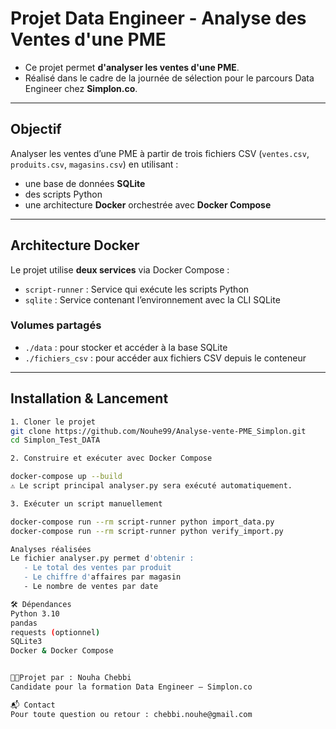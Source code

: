 #  Projet Data Engineer - Analyse des Ventes d'une PME

- Ce projet permet **d'analyser les ventes d'une PME**. 
 - Réalisé dans le cadre de la journée de sélection pour le parcours Data Engineer chez **Simplon.co**.

---

##  Objectif

Analyser les ventes d’une PME à partir de trois fichiers CSV (`ventes.csv`, `produits.csv`, `magasins.csv`) en utilisant :

- une base de données **SQLite**
- des scripts Python
- une architecture **Docker** orchestrée avec **Docker Compose**

---


##  Architecture Docker

Le projet utilise **deux services** via Docker Compose :

- `script-runner` : Service qui exécute les scripts Python
- `sqlite` : Service contenant l’environnement avec la CLI SQLite

###  Volumes partagés

- `./data` : pour stocker et accéder à la base SQLite
- `./fichiers_csv` : pour accéder aux fichiers CSV depuis le conteneur

---

##  Installation & Lancement

```bash
1. Cloner le projet
git clone https://github.com/Nouhe99/Analyse-vente-PME_Simplon.git
cd Simplon_Test_DATA

2. Construire et exécuter avec Docker Compose

docker-compose up --build
⚠️ Le script principal analyser.py sera exécuté automatiquement.

3. Exécuter un script manuellement

docker-compose run --rm script-runner python import_data.py
docker-compose run --rm script-runner python verify_import.py

Analyses réalisées
Le fichier analyser.py permet d'obtenir :
   - Le total des ventes par produit
   - Le chiffre d'affaires par magasin
   - Le nombre de ventes par date

🛠️ Dépendances
Python 3.10
pandas
requests (optionnel)
SQLite3
Docker & Docker Compose


👩‍💻Projet par : Nouha Chebbi
Candidate pour la formation Data Engineer — Simplon.co

📬 Contact
Pour toute question ou retour : chebbi.nouhe@gmail.com
